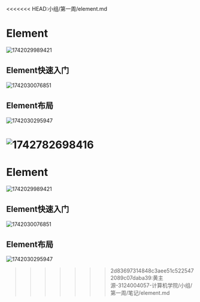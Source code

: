 <<<<<<< HEAD:小组/第一周/element.md
# Element

![1742029989421](C:\Users\Pumpkin\AppData\Roaming\Typora\typora-user-images\1742029989421.png)

## Element快速入门

![1742030076851](C:\Users\Pumpkin\AppData\Roaming\Typora\typora-user-images\1742030076851.png)

## Element布局

![1742030295947](C:\Users\Pumpkin\AppData\Roaming\Typora\typora-user-images\1742030295947.png)



![1742782698416](C:\Users\Pumpkin\AppData\Roaming\Typora\typora-user-images\1742782698416.png)
=======
# Element

![1742029989421](C:\Users\Pumpkin\AppData\Roaming\Typora\typora-user-images\1742029989421.png)

## Element快速入门

![1742030076851](C:\Users\Pumpkin\AppData\Roaming\Typora\typora-user-images\1742030076851.png)

## Element布局

![1742030295947](C:\Users\Pumpkin\AppData\Roaming\Typora\typora-user-images\1742030295947.png)



>>>>>>> 2d83697314848c3aee51c5225472089c07daba39:黄主源-3124004057-计算机学院/小组/第一周/笔记/element.md
